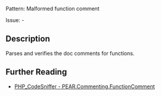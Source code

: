 Pattern: Malformed function comment

Issue: -

## Description

Parses and verifies the doc comments for functions.

## Further Reading

* [PHP_CodeSniffer - PEAR.Commenting.FunctionComment](https://github.com/PHPCSStandards/PHP_CodeSniffer/blob/master/src/Standards/PEAR/Sniffs/Commenting/FunctionCommentSniff.php)